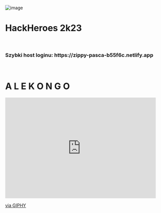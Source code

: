 ![image](https://github.com/Dawidsjd/Automatizasion/assets/95742362/da06ca07-a4e9-4788-a554-f96e81f63687)<h1>HackHeroes 2k23</h1> <br />

<h3>Szybki host loginu: https://zippy-pasca-b55f6c.netlify.app</h3> <br />


<h1>A L E           K O N G O</h1>

<iframe src="https://giphy.com/embed/gkF7yMn87ZHiwKuntf" width="480" height="320" frameBorder="0" class="giphy-embed" allowFullScreen></iframe><p><a href="https://giphy.com/gifs/RoyalRiverMusik-dance-royalriver-kongoleo-gkF7yMn87ZHiwKuntf">via GIPHY</a></p>


